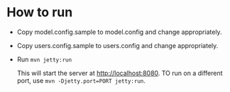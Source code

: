 
# How to run

-   Copy model.config.sample to model.config and change appropriately.

-   Copy users.config.sample to users.config and change appropriately.

-   Run `mvn jetty:run`

    This will start the server at [http://localhost:8080](http://localhost:8080).  TO run on a
    different port, use `mvn -Djetty.port=PORT jetty:run`.
